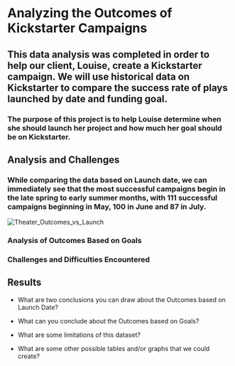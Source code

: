 # Analyzing the Outcomes of Kickstarter Campaigns

##  This data analysis was completed in order to help our client, Louise, create a Kickstarter campaign. We will use historical data on Kickstarter to compare the success rate of plays launched by date and funding goal.

### The purpose of this project is to help Louise determine when she should launch her project and how much her goal should be on Kickstarter.

## Analysis and Challenges

### While comparing the data based on Launch date, we can immediately see that the most successful campaigns begin in the late spring to early summer months, with 111 successful campaigns beginning in May, 100 in June and 87 in July. 

![Theater_Outcomes_vs_Launch](https://user-images.githubusercontent.com/81929616/115126638-7c0fee00-9f9e-11eb-8640-c8f6496d6e1b.png)

### Analysis of Outcomes Based on Goals

### Challenges and Difficulties Encountered

## Results

- What are two conclusions you can draw about the Outcomes based on Launch Date?

- What can you conclude about the Outcomes based on Goals?

- What are some limitations of this dataset?

- What are some other possible tables and/or graphs that we could create?
